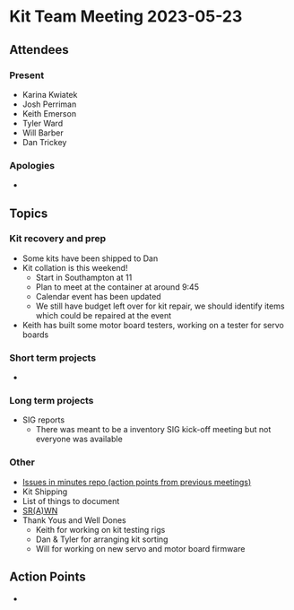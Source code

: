 # Kit Team Meeting 2023-05-23

## Attendees

### Present

- Karina Kwiatek
- Josh Perriman
- Keith Emerson
- Tyler Ward
- Will Barber
- Dan Trickey

### Apologies

-

## Topics

### Kit recovery and prep

- Some kits have been shipped to Dan
- Kit collation is this weekend!
    - Start in Southampton at 11
    - Plan to meet at the container at around 9:45
    - Calendar event has been updated
    - We still have budget left over for kit repair, we should identify items which could be repaired at the event
- Keith has built some motor board testers, working on a tester for servo boards

### Short term projects

-

### Long term projects

- SIG reports
    - There was meant to be a inventory SIG kick-off meeting but not everyone was available

### Other

- [Issues in minutes repo (action points from previous meetings)](https://github.com/srobo/kit-team-minutes/issues)
- Kit Shipping
- List of things to document
- [SR(A)WN](https://github.com/srobo/srawn/issues)
- Thank Yous and Well Dones
    - Keith for working on kit testing rigs
    - Dan & Tyler for arranging kit sorting
    - Will for working on new servo and motor board firmware

## Action Points

-


